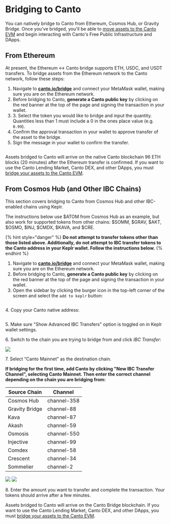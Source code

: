 # Bridging to Canto

You can natively bridge to Canto from Ethereum, Cosmos Hub, or Gravity Bridge. Once you've bridged, you'll be able to [move assets to the Canto EVM](bridge-vs-evm.md) and begin interacting with Canto's Free Public Infrastructure and DApps.

## From Ethereum

At present, the Ethereum <-> Canto bridge supports ETH, USDC, and USDT transfers. To bridge assets from the Ethereum network to the Canto network, follow these steps:

1. Navigate to [**canto.io/bridge**](https://canto.io/bridge) and connect your MetaMask wallet, making sure you are on the Ethereum network.
2. Before bridging to Canto, **generate a Canto public key** by clicking on the red banner at the top of the page and signing the transaction in your wallet.
3. 3\. Select the token you would like to bridge and input the quantity. Quantities less than 1 must include a 0 in the ones place value (e.g. `0.99`).
4. Confirm the approval transaction in your wallet to approve transfer of the asset to the bridge.
5. Sign the message in your wallet to confirm the transfer.

<figure><img src="../../.gitbook/assets/bridge-to-canto-eth-new.JPG" alt=""><figcaption></figcaption></figure>

Assets bridged to Canto will arrive on the native Canto blockchain 96 ETH blocks (20 minutes) after the Ethereum transfer is confirmed. If you want to use the Canto Lending Market, Canto DEX, and other DApps, you must [bridge your assets to the Canto EVM](bridge-vs-evm.md).

## From Cosmos Hub (and Other IBC Chains)

This section covers bridging to Canto from Cosmos Hub and other IBC-enabled chains using Keplr.

The instructions below use $ATOM from Cosmos Hub as an example, but also work for supported tokens from other chains: $SOMM, $GRAV, $AKT, $OSMO, $INJ, $CMDX, $KAVA, and $CRE.

{% hint style="danger" %}
**Do not attempt to transfer tokens other than those listed above. Additionally, do not attempt to IBC transfer tokens to the Canto address in your Keplr wallet. Follow the instructions below.**
{% endhint %}

1. Navigate to [**canto.io/bridge**](https://canto.io/bridge) and connect your MetaMask wallet, making sure you are on the Ethereum network.
2. Before bridging to Canto, **generate a Canto public key** by clicking on the red banner at the top of the page and signing the transaction in your wallet.
3. Open the sidebar by clicking the burger icon in the top-left corner of the screen and select the `add to keplr` button:

<figure><img src="../../.gitbook/assets/add-to-keplr-new (1).png" alt=""><figcaption></figcaption></figure>

4\. Copy your Canto native address:

<figure><img src="../../.gitbook/assets/canto-native-address-new.png" alt=""><figcaption></figcaption></figure>

5\. Make sure "Show Advanced IBC Transfers" option is toggled on in Keplr wallet settings.

6\. Switch to the chain you are trying to bridge from and click _IBC Transfer_:

![](<../../.gitbook/assets/image (13).png>)

7\. Select “Canto Mainnet” as the destination chain.

**If bridging for the first time, add Canto by clicking "New IBC Transfer Channel", selecting Canto Mainnet. Then enter the correct channel depending on the chain you are bridging from:**

| Source Chain   | Channel     |
| -------------- | ----------- |
| Cosmos Hub     | channel-358 |
| Gravity Bridge | channel-88  |
| Kava           | channel-87  |
| Akash          | channel-59  |
| Osmosis        | channel-550 |
| Injective      | channel-99  |
| Comdex         | channel-58  |
| Crescent       | channel-34  |
| Sommelier      | channel-2   |

![](<../../.gitbook/assets/image (19).png>) ![](<../../.gitbook/assets/image (2).png>)

8\. Enter the amount you want to transfer and complete the transaction. Your tokens should arrive after a few minutes.

Assets bridged to Canto will arrive on the Canto Bridge blockchain. If you want to use the Canto Lending Market, Canto DEX, and other DApps, you must [bridge your assets to the Canto EVM](bridge-vs-evm.md).
